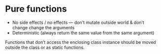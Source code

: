 # Pure functions

- No side effects / no effects — don’t mutate outside world & don’t change change the arguments
- Deterministic (always return the same value from the same argument)

Functions that don’t access the enclosing class instance should be moved outside the class or as static functions.
